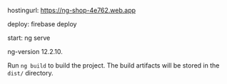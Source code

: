 hostingurl: https://ng-shop-4e762.web.app

deploy: firebase deploy

start: ng serve

ng-version 12.2.10.

Run `ng build` to build the project. The build artifacts will be stored in the `dist/` directory.
